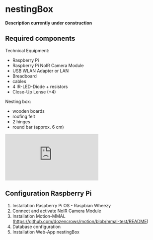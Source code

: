 nestingBox
==========

****Description currently under construction****

Required components
----------

Technical Equipment:
- Raspberry Pi
- Raspberry Pi NoIR Camera Module
- USB WLAN Adapter or LAN
- Breadboard
- cables
- 4 IR-LED-Diode + resistors
- Close-Up Lense (+4)

Nesting box:
- wooden boards
- roofing felt
- 2 hinges
- round bar (approx. 6 cm)

![The finished nest box](http://www.file-upload.net/download-8722357/IMG-20140306-WA0004.jpg.html "The finished nest box")

Configuration Raspberry Pi
----------

1. Installation Raspberry Pi OS - Raspbian Wheezy
2. Connect and activate NoIR Camera Module
3. Installation Motion-MMAL (https://github.com/dozencrows/motion/blob/mmal-test/README)
4. Database configuration
5. Installation Web-App nestingBox

 